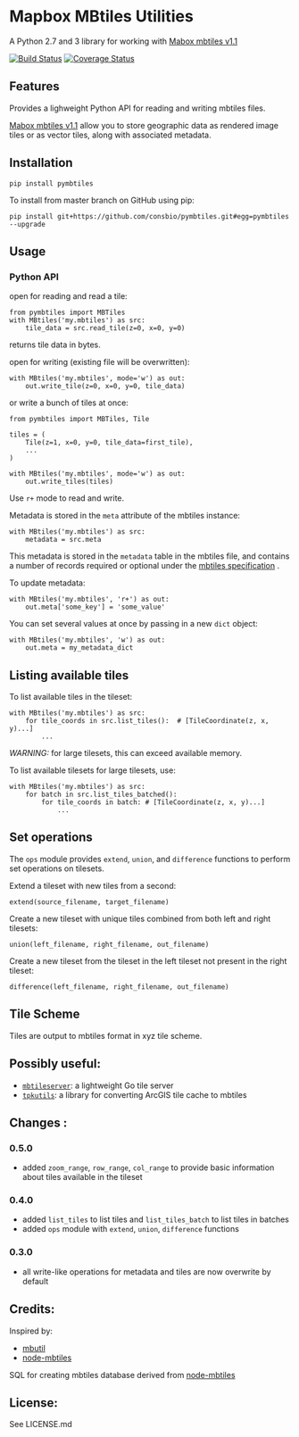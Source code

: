 # Mapbox MBtiles Utilities

A Python 2.7 and 3 library for working with [Mabox mbtiles v1.1](https://github.com/mapbox/mbtiles-spec/blob/master/1.1/spec.md)

[![Build Status](https://travis-ci.org/consbio/pymbtiles.svg?branch=master)](https://travis-ci.org/consbio/pymbtiles) [![Coverage Status](https://coveralls.io/repos/github/consbio/pymbtiles/badge.svg?branch=master)](https://coveralls.io/github/consbio/pymbtiles?branch=master)

## Features

Provides a lighweight Python API for reading and writing mbtiles files.

[Mabox mbtiles v1.1](https://github.com/mapbox/mbtiles-spec/blob/master/1.1/spec.md) allow you to store geographic data as rendered image tiles or as vector tiles, along with associated metadata.

## Installation

```
pip install pymbtiles
```

To install from master branch on GitHub using pip:

```
pip install git+https://github.com/consbio/pymbtiles.git#egg=pymbtiles --upgrade
```

## Usage

### Python API

open for reading and read a tile:

```
from pymbtiles import MBTiles
with MBtiles('my.mbtiles') as src:
    tile_data = src.read_tile(z=0, x=0, y=0)
```

returns tile data in bytes.

open for writing (existing file will be overwritten):

```
with MBtiles('my.mbtiles', mode='w') as out:
    out.write_tile(z=0, x=0, y=0, tile_data)
```

or write a bunch of tiles at once:

```
from pymbtiles import MBTiles, Tile

tiles = (
    Tile(z=1, x=0, y=0, tile_data=first_tile),
    ...
)

with MBtiles('my.mbtiles', mode='w') as out:
    out.write_tiles(tiles)
```

Use `r+` mode to read and write.

Metadata is stored in the `meta` attribute of the mbtiles instance:

```
with MBtiles('my.mbtiles') as src:
    metadata = src.meta
```

This metadata is stored in the `metadata` table in the mbtiles file, and contains
a number of records required or optional under the
[mbtiles specification](https://github.com/mapbox/mbtiles-spec/blob/master/1.1/spec.md) .

To update metadata:

```
with MBtiles('my.mbtiles', 'r+') as out:
    out.meta['some_key'] = 'some_value'
```

You can set several values at once by passing in a new `dict` object:

```
with MBtiles('my.mbtiles', 'w') as out:
    out.meta = my_metadata_dict
```

## Listing available tiles

To list available tiles in the tileset:

```
with MBtiles('my.mbtiles') as src:
    for tile_coords in src.list_tiles():  # [TileCoordinate(z, x, y)...]
        ...
```

_WARNING:_ for large tilesets, this can exceed available memory.

To list available tilesets for large tilesets, use:

```
with MBtiles('my.mbtiles') as src:
    for batch in src.list_tiles_batched():
        for tile_coords in batch: # [TileCoordinate(z, x, y)...]
            ...
```

## Set operations

The `ops` module provides `extend`, `union`, and `difference` functions to perform set operations on tilesets.

Extend a tileset with new tiles from a second:

```
extend(source_filename, target_filename)
```

Create a new tileset with unique tiles combined from both left and right tilesets:

```
union(left_filename, right_filename, out_filename)
```

Create a new tileset from the tileset in the left tileset not present in the right tileset:

```
difference(left_filename, right_filename, out_filename)
```

## Tile Scheme

Tiles are output to mbtiles format in xyz tile scheme.

## Possibly useful:

-   [`mbtileserver`](https://github.com/consbio/mbtileserver): a lightweight Go tile server
-   [`tpkutils`](https://github.com/consbio/tpkutils): a library for converting ArcGIS tile cache to mbtiles

## Changes :

### 0.5.0

-   added `zoom_range`, `row_range`, `col_range` to provide basic information about tiles available in the tileset

### 0.4.0

-   added `list_tiles` to list tiles and `list_tiles_batch` to list tiles in batches
-   added `ops` module with `extend`, `union`, `difference` functions

### 0.3.0

-   all write-like operations for metadata and tiles are now overwrite by default

## Credits:

Inspired by:

-   [mbutil](https://github.com/mapbox/mbutil)
-   [node-mbtiles](https://github.com/mapbox/node-mbtiles)

SQL for creating mbtiles database derived from
[node-mbtiles](https://github.com/mapbox/node-mbtiles)

## License:

See LICENSE.md
